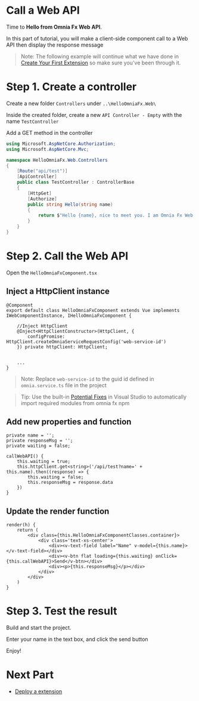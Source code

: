 # Call a Web API

Time to **Hello from Omnia Fx Web API**.

In this part of tutorial, you will make a client-side component call to a Web API then display the response message

>Note: The following example will continue what we have done in [Create Your First Extension](./create-extension) so make sure you've been through it.

# Step 1. Create a controller

Create a new folder `Controllers` under `..\HelloOmniaFx.Web\`

Inside the created folder, create a new `API Controller - Empty`  with the name `TestController`

Add a GET method in the controller

```cs
using Microsoft.AspNetCore.Authorization;
using Microsoft.AspNetCore.Mvc;

namespace HelloOmniaFx.Web.Controllers
{
    [Route("api/test")]
    [ApiController]
    public class TestController : ControllerBase
    {
        [HttpGet]
        [Authorize]
        public string Hello(string name)
        {
            return $"Hello {name}, nice to meet you. I am Omnia Fx Web API";
        }
    }
}
```

# Step 2. Call the Web API

Open the `HelloOmniaFxComponent.tsx`  

## Inject a HttpClient instance

```tsx
@Component
export default class HelloOmniaFxComponent extends Vue implements IWebComponentInstance, IHelloOmniaFxComponent {

    //Inject HttpClient
    @Inject<HttpClientConstructor>(HttpClient, {
        configPromise: HttpClient.createOmniaServiceRequestConfig('web-service-id')
    }) private httpClient: HttpClient;


    ...
}
```

>Note: Replace  `web-service-id` to the guid id defined in `omnia.service.ts` file in the project

>Tip: Use the built-in [Potential Fixes](https://docs.microsoft.com/en-us/visualstudio/ide/quick-actions?view=vs-2019#to-see-a-light-bulb-or-screwdriver) in Visual Studio to automatically import required modules from omnia fx npm


## Add new properties and function

```tsx
private name = '';
private responseMsg = '';
private waiting = false;

callWebAPI() {
    this.waiting = true;
    this.httpClient.get<string>('/api/test?name=' + this.name).then((response) => {
        this.waiting = false;
        this.responseMsg = response.data
    })
}
```

## Update the render function

```tsx
render(h) {
    return (
        <div class={this.HelloOmniaFxComponentClasses.container}>
            <div class='text-xs-center'>
                <div><v-text-field label="Name" v-model={this.name}></v-text-field></div>
                <div><v-btn flat loading={this.waiting} onClick={this.callWebAPI}>Send</v-btn></div>
                <div><p>{this.responseMsg}</p></div>
            </div>
        </div>
    )
}
```

# Step 3. Test the result

Build and start the project.

Enter your name in the text box, and click the send button

Enjoy!

# Next Part
-   [Deploy a extension](./deploy-extension)